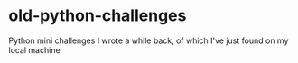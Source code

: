 # old-python-challenges
Python mini challenges I wrote a while back, of which I've just found on my local machine